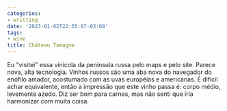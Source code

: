 ```yaml
---
categories:
- writting
date: '2023-01-02T22:55:07-03:00'
tags:
- wine
title: Château Tamagne
---
```


Eu "visitei" essa vinícola da peninsula russa pelo maps e pelo site. Parece nova, alta tecnologia. Vinhos russos são uma aba nova do navegador do enófilo amador, acostumado com as uvas européias e americanas. É difícil achar equivalente, então a impressão que este vinho passa é: corpo médio, levemente azedo. Diz ser bom para carnes, mas não senti que iria harmonizar com muita coisa.